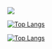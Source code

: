 

<!--
**raisilhamn/raisilhamn** is a ✨ _special_ ✨ repository because its `README.md` (this file) appears on your GitHub profile.

Here are some ideas to get you started:

- 🔭 I’m currently working on ...
- 🌱 I’m currently learning ...
- 👯 I’m looking to collaborate on ...
- 🤔 I’m looking for help with ...
- 💬 Ask me about ...
- 📫 How to reach me: ...
- 😄 Pronouns: ...
- ⚡ Fun fact: ...
-->

![](https://komarev.com/ghpvc/?username=raisilhamn&color=blue)

[![Top Langs](https://github-readme-stats.vercel.app/api/top-langs/?username=raisilhamn&layout=compact&theme=dark#gh-dark-mode-only)](https://github.com/raisilhamn?tab=repositories#gh-dark-mode-only)

[![Top Langs](https://github-readme-stats.vercel.app/api/top-langs/?username=raisilhamn&layout=compact&theme=default#gh-light-mode-only)](https://github.com/raisilhamn?tab=repositories#gh-light-mode-only)
